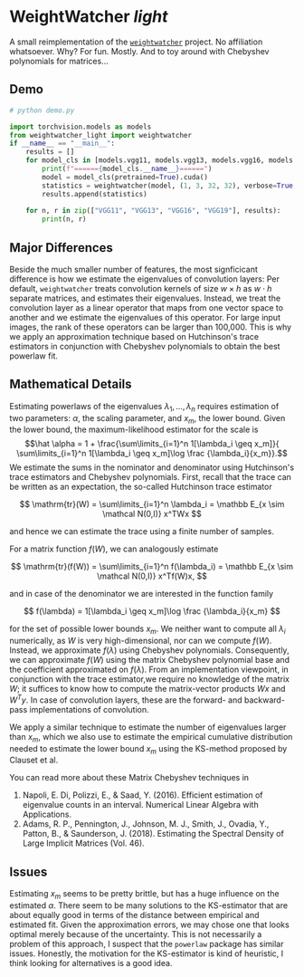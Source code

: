 # WeightWatcher *light*

A small reimplementation of the [`weightwatcher`](https://github.com/CalculatedContent/WeightWatcher) project. No affiliation whatsoever.
Why? For fun. Mostly. And to toy around with Chebyshev polynomials for matrices...

## Demo

``` python
# python demo.py

import torchvision.models as models
from weightwatcher_light import weightwatcher
if __name__ == "__main__":
    results = []
    for model_cls in [models.vgg11, models.vgg13, models.vgg16, models.vgg19]:
        print(f"======{model_cls.__name__}======")
        model = model_cls(pretrained=True).cuda()
        statistics = weightwatcher(model, (1, 3, 32, 32), verbose=True, debug=True)
        results.append(statistics)
    
    for n, r in zip(["VGG11", "VGG13", "VGG16", "VGG19"], results):
        print(n, r)
```

## Major Differences

Beside the much smaller number of features, the most signficicant difference is how we estimate the eigenvalues of convolution layers:
Per default, `weightwatcher` treats convolution kernels of size $w \times h$ as $w\cdot h$ separate matrices, and estimates their eigenvalues. 
Instead, we treat the convolution layer as a linear operator that maps from one vector space to another and we estimate the eigenvalues of this operator.
For large input images, the rank of these operators can be larger than 100,000. 
This is why we apply an approximation technique based on Hutchinson's trace estimators in conjunction with Chebyshev polynomials to obtain the best powerlaw fit.

## Mathematical Details

Estimating powerlaws of the eigenvalues $\lambda_1,\ldots,\lambda_n$ requires estimation of two parameters: $\alpha$, the scaling parameter, and $x_m$, the lower bound.
Given the lower bound, the maximum-likelihood estimator for the scale is 
$$\hat \alpha = 1 + \frac{\sum\limits_{i=1}^n 1[\lambda_i \geq x_m]}{ \sum\limits_{i=1}^n 1[\lambda_i \geq x_m]\log \frac {\lambda_i}{x_m}}.$$
We estimate the sums in the nominator and denominator using Hutchinson's trace estimators and Chebyshev polynomials. First, recall that the trace can be written as an expectation, the so-called Hutchinson trace estimator

$$
\mathrm{tr}(W) = \sum\limits_{i=1}^n \lambda_i = \mathbb E_{x \sim \mathcal N(0,I)} x^TWx
$$

and hence we can estimate the trace using a finite number of samples.

For a matrix function $f(W)$, we can analogously estimate 

$$
\mathrm{tr}(f(W)) = \sum\limits_{i=1}^n f(\lambda_i) = \mathbb E_{x \sim \mathcal N(0,I)} x^Tf(W)x,
$$

and in case of the denominator we are interested in the function family 

$$
f(\lambda) = 1[\lambda_i \geq x_m]\log \frac {\lambda_i}{x_m}
$$

for the set of possible lower bounds $x_m$.
We neither want to compute all $\lambda_i$ numerically, as $W$ is very high-dimensional, nor can we compute $f(W)$. Instead, we approximate $f(\lambda)$ using Chebyshev polynomials. Consequently, we can approximate $f(W)$ using the matrix Chebyshev polynomial base and the coefficient approximated on $f(\lambda)$. 
From an implementation viewpoint, in conjunction with the trace estimator,we require no knowledge of the matrix $W$; it suffices to know how to compute the matrix-vector products $Wx$ and $W^Ty$. In case of convolution layers, these are the forward- and backward-pass implementations of convolution.

We apply a similar technique to estimate the number of eigenvalues larger than $x_m$, which we also use to estimate the empirical cumulative distribution needed to estimate the lower bound $x_m$ using the KS-method proposed by Clauset et al.

You can read more about these Matrix Chebyshev techniques in 
1. Napoli, E. Di, Polizzi, E., & Saad, Y. (2016). Efficient estimation of eigenvalue counts in an interval. Numerical Linear Algebra with Applications. 
2. Adams, R. P., Pennington, J., Johnson, M. J., Smith, J., Ovadia, Y., Patton, B., & Saunderson, J. (2018). Estimating the Spectral Density of Large Implicit Matrices (Vol. 46).

## Issues
Estimating $x_m$ seems to be pretty brittle, but has a huge influence on the estimated $\alpha$. There seem to be many solutions to the KS-estimator that are about equally good in terms of the distance between empirical and estimated fit. Given the approximation errors, we may chose one that looks optimal merely because of the uncertainty.
This is not necessarily a problem of this approach, I suspect that the `powerlaw` package has similar issues. Honestly, the motivation for the KS-estimator is kind of heuristic, I think looking for alternatives is a good idea.
